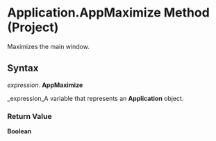 
# Application.AppMaximize Method (Project)

Maximizes the main window.


## Syntax

 _expression_. **AppMaximize**

 _expression_A variable that represents an  **Application** object.


### Return Value

 **Boolean**

